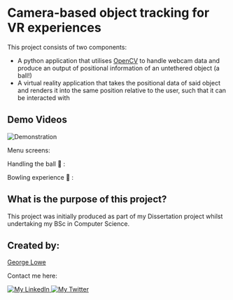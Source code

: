 # Camera-based object tracking for VR experiences

This project consists of two components:

- A python application that utilises [OpenCV](https://opencv.org/) to handle webcam data and produce an output of positional information of an untethered object (a ball!)
- A virtual reality application that takes the positional data of said object and renders it into the same position relative to the user, such that it can be interacted with

## Demo Videos

![Demonstration](https://media.giphy.com/media/3o72FkiKGMGauydfyg/giphy.gif)

Menu screens:

Handling the ball 🎾 :

Bowling experience 🎳 :

## What is the purpose of this project?

This project was initially produced as part of my Dissertation project whilst undertaking my BSc in Computer Science.

## Created by:

[George Lowe](https://github.com/georgelowe)

Contact me here:

<p align="left">
  <a href="https://www.linkedin.com/in/george-lowe/"> 
    <img alt="My LinkedIn" src="https://img.shields.io/badge/-LinkedIn-0072b1?style=flat&logo=Linkedin&logoColor=white" />
  </a>
  <a href="https://twitter.com/gloweio"> 
    <img alt="My Twitter" src="https://img.shields.io/badge/-Twitter-00acee?style=flat&logo=Twitter&logoColor=white" />
  </a>
</p>

